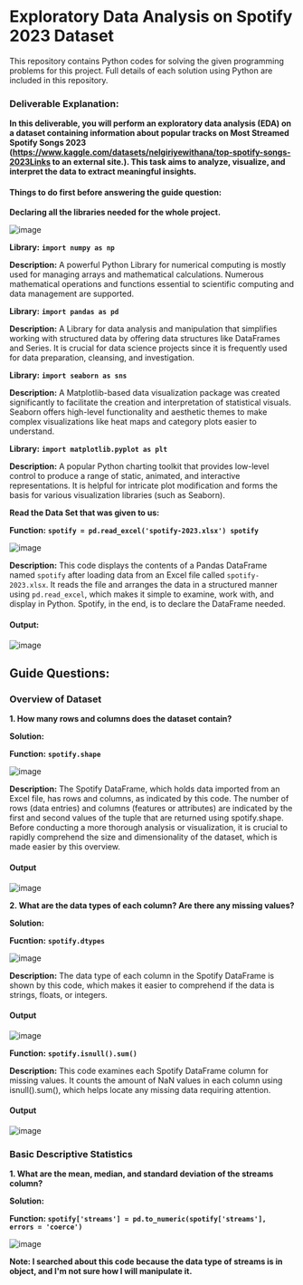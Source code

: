 # Exploratory Data Analysis on Spotify 2023 Dataset

This repository contains Python codes for solving the given programming problems for this project. Full details of each solution using Python are included in this repository.

### Deliverable Explanation: 
**In this deliverable, you will perform an exploratory data analysis (EDA) on a dataset containing information about popular tracks on Most Streamed Spotify Songs 2023 (https://www.kaggle.com/datasets/nelgiriyewithana/top-spotify-songs-2023Links to an external site.). This task aims to analyze, visualize, and interpret the data to extract meaningful insights.**

#### Things to do first before answering the guide question:
 
**Declaring all the libraries needed for the whole project.**

![image](https://github.com/user-attachments/assets/e1a7c135-9337-457b-bd68-a9799cd75e4c)


**Library:** **`import numpy as np`**

**Description:** A powerful Python Library for numerical computing is mostly used for managing arrays and mathematical calculations. Numerous mathematical operations and functions essential to scientific computing and data management are supported.


**Library:** **`import pandas as pd`** 

**Description:** A Library for data analysis and manipulation that simplifies working with structured data by offering data structures like DataFrames and Series. It is crucial for data science projects since it is frequently used for data preparation, cleansing, and investigation.


**Library:** **`import seaborn as sns`**

**Description:** A Matplotlib-based data visualization package was created significantly to facilitate the creation and interpretation of statistical visuals. Seaborn offers high-level functionality and aesthetic themes to make complex visualizations like heat maps and category plots easier to understand.


**Library:** **`import matplotlib.pyplot as plt`**

**Description:** A popular Python charting toolkit that provides low-level control to produce a range of static, animated, and interactive representations. It is helpful for intricate plot modification and forms the basis for various visualization libraries (such as Seaborn).


**Read the Data Set that was given to us:** 

**Function:** **`spotify = pd.read_excel('spotify-2023.xlsx') spotify`**

![image](https://github.com/user-attachments/assets/b4c9d8c6-d163-4a0d-9cd4-765ac4bb43f0)                    

**Description:** This code displays the contents of a Pandas DataFrame named `spotify` after loading data from an Excel file called `spotify-2023.xlsx`. It reads the file and arranges the data in a structured manner using `pd.read_excel`, which makes it simple to examine, work with, and display in Python. Spotify, in the end, is to declare the DataFrame needed. 

#### Output: 

![image](https://github.com/user-attachments/assets/5a319912-3c62-4e34-a33b-341d7d07b400)


## Guide Questions: 
### Overview of Dataset 

**1. How many rows and columns does the dataset contain?** 

**Solution:**

**Function:** **`spotify.shape`** 

![image](https://github.com/user-attachments/assets/3b6a2a1e-86d9-4da1-a789-18ffc75e4e54)

**Description:** The Spotify DataFrame, which holds data imported from an Excel file, has rows and columns, as indicated by this code. The number of rows (data entries) and columns (features or attributes) are indicated by the first and second values of the tuple that are returned using spotify.shape. Before conducting a more thorough analysis or visualization, it is crucial to rapidly comprehend the size and dimensionality of the dataset, which is made easier by this overview. 

#### Output 

![image](https://github.com/user-attachments/assets/9d3ec7fa-66e3-423c-8f1b-d0e68aa8e9a5)


**2. What are the data types of each column? Are there any missing values?**

**Solution:**

**Fucntion:** **`spotify.dtypes`** 

![image](https://github.com/user-attachments/assets/95bd8a28-55ad-4dc1-9bc6-f99c92f15fc9)

**Description:** The data type of each column in the Spotify DataFrame is shown by this code, which makes it easier to comprehend if the data is strings, floats, or integers.

#### Output 

![image](https://github.com/user-attachments/assets/a33ddeb0-bef6-44e8-a14d-c7c3586c4486)


**Function:** **`spotify.isnull().sum()`** 

**Description:** This code examines each Spotify DataFrame column for missing values. It counts the amount of NaN values in each column using isnull().sum(), which helps locate any missing data requiring attention.

#### Output 

![image](https://github.com/user-attachments/assets/1ba00c35-cd63-4045-9ad6-31134a3db3d0)


### Basic Descriptive Statistics 

**1. What are the mean, median, and standard deviation of the streams column?** 

**Solution:** 

**Function: `spotify['streams'] = pd.to_numeric(spotify['streams'], errors = 'coerce')`**  

![image](https://github.com/user-attachments/assets/a9f15289-a45f-4ca4-89b7-81f9aeb29e75)

**Note: I searched about this code because the data type of streams is in object, and I'm not sure how I will manipulate it.**  









